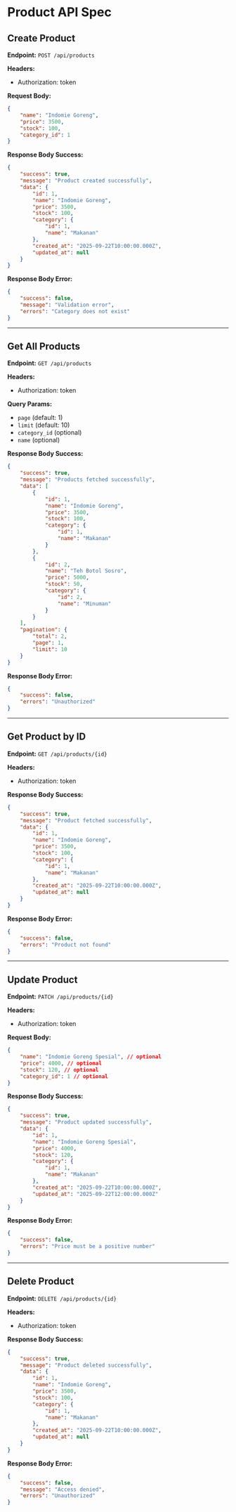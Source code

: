 # Product API Spec

## Create Product

**Endpoint:** `POST /api/products`

**Headers:**
- Authorization: token

**Request Body:**
```json
{
    "name": "Indomie Goreng",
    "price": 3500,
    "stock": 100,
    "category_id": 1
}
```

**Response Body Success:**
```json
{
    "success": true,
    "message": "Product created successfully",
    "data": {
        "id": 1,
        "name": "Indomie Goreng",
        "price": 3500,
        "stock": 100,
        "category": {
            "id": 1,
            "name": "Makanan"
        },
        "created_at": "2025-09-22T10:00:00.000Z",
        "updated_at": null
    }
}
```

**Response Body Error:**
```json
{
    "success": false,
    "message": "Validation error",
    "errors": "Category does not exist"
}
```

---

## Get All Products

**Endpoint:** `GET /api/products`

**Headers:**
- Authorization: token

**Query Params:**
- `page` (default: 1)
- `limit` (default: 10)
- `category_id` (optional)
- `name` (optional)

**Response Body Success:**
```json
{
    "success": true,
    "message": "Products fetched successfully",
    "data": [
        {
            "id": 1,
            "name": "Indomie Goreng",
            "price": 3500,
            "stock": 100,
            "category": {
                "id": 1,
                "name": "Makanan"
            }
        },
        {
            "id": 2,
            "name": "Teh Botol Sosro",
            "price": 5000,
            "stock": 50,
            "category": {
                "id": 2,
                "name": "Minuman"
            }
        }
    ],
    "pagination": {
        "total": 2,
        "page": 1,
        "limit": 10
    }
}
```

**Response Body Error:**
```json
{
    "success": false,
    "errors": "Unauthorized"
}
```

---

## Get Product by ID

**Endpoint:** `GET /api/products/{id}`

**Headers:**
- Authorization: token

**Response Body Success:**
```json
{
    "success": true,
    "message": "Product fetched successfully",
    "data": {
        "id": 1,
        "name": "Indomie Goreng",
        "price": 3500,
        "stock": 100,
        "category": {
            "id": 1,
            "name": "Makanan"
        },
        "created_at": "2025-09-22T10:00:00.000Z",
        "updated_at": null
    }
}
```

**Response Body Error:**
```json
{
    "success": false,
    "errors": "Product not found"
}
```

---

## Update Product

**Endpoint:** `PATCH /api/products/{id}`

**Headers:**
- Authorization: token

**Request Body:**
```json
{
    "name": "Indomie Goreng Spesial", // optional
    "price": 4000, // optional
    "stock": 120, // optional
    "category_id": 1 // optional
}
```

**Response Body Success:**
```json
{
    "success": true,
    "message": "Product updated successfully",
    "data": {
        "id": 1,
        "name": "Indomie Goreng Spesial",
        "price": 4000,
        "stock": 120,
        "category": {
            "id": 1,
            "name": "Makanan"
        },
        "created_at": "2025-09-22T10:00:00.000Z",
        "updated_at": "2025-09-22T12:00:00.000Z"
    }
}
```

**Response Body Error:**
```json
{
    "success": false,
    "errors": "Price must be a positive number"
}
```

---

## Delete Product

**Endpoint:** `DELETE /api/products/{id}`

**Headers:**
- Authorization: token

**Response Body Success:**
```json
{
    "success": true,
    "message": "Product deleted successfully",
    "data": {
        "id": 1,
        "name": "Indomie Goreng",
        "price": 3500,
        "stock": 100,
        "category": {
            "id": 1,
            "name": "Makanan"
        },
        "created_at": "2025-09-22T10:00:00.000Z",
        "updated_at": null
    }
}
```

**Response Body Error:**
```json
{
    "success": false,
    "message": "Access denied",
    "errors": "Unauthorized"
}
```
